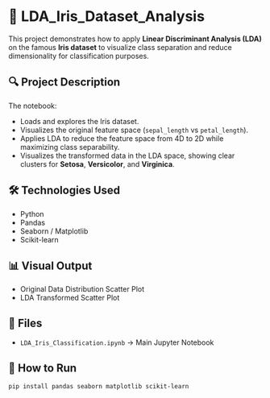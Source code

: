 # 🌸 LDA_Iris_Dataset_Analysis
This project demonstrates how to apply **Linear Discriminant Analysis (LDA)** on the famous **Iris dataset** to visualize class separation and reduce dimensionality for classification purposes.

## 🔍 Project Description

The notebook:
- Loads and explores the Iris dataset.
- Visualizes the original feature space (`sepal_length` vs `petal_length`).
- Applies LDA to reduce the feature space from 4D to 2D while maximizing class separability.
- Visualizes the transformed data in the LDA space, showing clear clusters for **Setosa**, **Versicolor**, and **Virginica**.

## 🛠 Technologies Used

- Python
- Pandas
- Seaborn / Matplotlib
- Scikit-learn

## 📊 Visual Output

- Original Data Distribution Scatter Plot
- LDA Transformed Scatter Plot

## 📁 Files

- `LDA_Iris_Classification.ipynb` → Main Jupyter Notebook

## 🚀 How to Run

```bash
pip install pandas seaborn matplotlib scikit-learn

